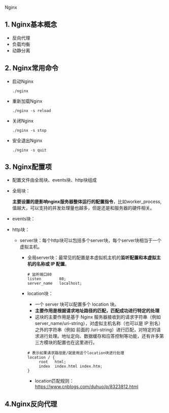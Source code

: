 Nginx

## 1. Nginx基本概念
  - 反向代理
  - 负载均衡
  - 动静分离
## 2. Nginx常用命令
  - 启动Nginx 
    ```linux
    ./nginx
    ```
  - 重新加载Nginx
    ```linux
    ./nginx -s reload
    ```
  - 关闭Nginx
    ```linux
    ./nginx -s stop
    ```
  - 安全退出Nginx
    ```linux
    ./nginx -s quit
    ```
## 3. Nginx配置项
  - 配置文件由全局块、events块、http块组成

  - 全局块：

    ​        **主要设置的是影响nginx服务器整体运行的配置指令**，比如worker_process, 值越大，可以支持的并发处理量也越多，但是还是和服务器的硬件相关。

  - events块：

  - http块：

    - server块：每个http块可以包括多个server块，每个server块相当于一个虚拟主机。
      - 全局server块：最常见的配置是本虚拟机主机的**监听配置和本虚拟主机的名称或 IP 配置**。
        
        ```linux
        # 监听端口80
        listen        80;
        server_name   localhost;
        ```
        
      - location块：	
      
        - 一个 server 块可以配置多个 location 块。
        - **主要作用是根据请求地址路径的匹配，匹配成功进行特定的处理**
        - 这块的主要作用是基于 Nginx 服务器接收到的请求字符串（例如 server_name/uri-string），对虚拟主机名称（也可以是 IP 别名）之外的字符串（例如 前面的 /uri-string）进行匹配，对特定的请求进行处理。地址定向、数据缓存和应答控制等功能，还有许多第三方模块的配置也在这里进行。
      
        ```linux
        # 表示如果请求路径是/就是用这个location块进行处理
        location / {
             root   html;
             index  index.html index.htm;
        }
        ```
        - location匹配规则：https://www.cnblogs.com/duhuo/p/8323812.html
## 4.Nginx反向代理



































